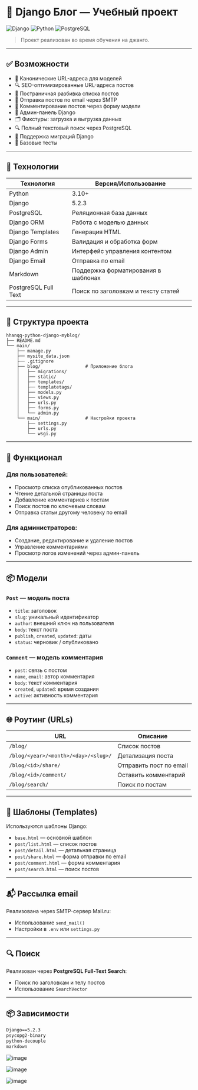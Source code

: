 

# 📘 Django Блог — Учебный проект

![Django](https://img.shields.io/badge/django-%23092E20?style=for-the-badge&logo=django&logoColor=white)
![Python](https://img.shields.io/badge/python-3670A0?style=for-the-badge&logo=python&logoColor=white)
![PostgreSQL](https://img.shields.io/badge/postgresql-%234169E1?style=for-the-badge&logo=postgresql&logoColor=white)

> Проект реализован во время обучения на джанго.

---

## ✅ Возможности

- 📄 Канонические URL-адреса для моделей
- 🔍 SEO-оптимизированные URL-адреса постов
- 📖 Постраничная разбивка списка постов
- 👤 Отправка постов по email через SMTP
- 💬 Комментирование постов через форму модели
- 🔐 Админ-панель Django
- 🗂️ Фикстуры: загрузка и выгрузка данных
- 🔍 Полный текстовый поиск через PostgreSQL
- 🧱 Поддержка миграций Django
- 🧪 Базовые тесты

---

## 🧰 Технологии

| Технология           | Версия/Использование                     |
|----------------------|------------------------------------------|
| Python               | 3.10+                                    |
| Django               | 5.2.3                                    |
| PostgreSQL           | Реляционная база данных                  |
| Django ORM           | Работа с моделью данных                  |
| Django Templates     | Генерация HTML                           |
| Django Forms         | Валидация и обработка форм               |
| Django Admin         | Интерфейс управления контентом          |
| Django Email         | Отправка по email                        |
| Markdown             | Поддержка форматирования в шаблонах     |
| PostgreSQL Full Text | Поиск по заголовкам и тексту статей      |

---

## 📁 Структура проекта

```
hhanqq-python-django-myblog/
├── README.md
└── main/
    ├── manage.py
    ├── mysite_data.json
    ├── .gitignore
    ├── blog/                 # Приложение блога
    │   ├── migrations/
    │   ├── static/
    │   ├── templates/
    │   ├── templatetags/
    │   ├── models.py
    │   ├── views.py
    │   ├── urls.py
    │   ├── forms.py
    │   └── admin.py
    └── main/                 # Настройки проекта
        ├── settings.py
        ├── urls.py
        └── wsgi.py
```

---

## 📝 Функционал

### Для пользователей:
- Просмотр списка опубликованных постов
- Чтение детальной страницы поста
- Добавление комментариев к постам
- Поиск постов по ключевым словам
- Отправка статьи другому человеку по email

### Для администраторов:
- Создание, редактирование и удаление постов
- Управление комментариями
- Просмотр логов изменений через админ-панель

---

## 📦 Модели

### `Post` — модель поста
- `title`: заголовок
- `slug`: уникальный идентификатор
- `author`: внешний ключ на пользователя
- `body`: текст поста
- `publish`, `created`, `updated`: даты
- `status`: черновик / опубликовано

### `Comment` — модель комментария
- `post`: связь с постом
- `name`, `email`: автор комментария
- `body`: текст комментария
- `created`, `updated`: время создания
- `active`: активность комментария

---

## 🌐 Роутинг (URLs)

| URL                         | Описание                          |
|----------------------------|-----------------------------------|
| `/blog/`                   | Список постов                     |
| `/blog/<year>/<month>/<day>/<slug>/` | Детализация поста       |
| `/blog/<id>/share/`        | Отправить пост по email           |
| `/blog/<id>/comment/`      | Оставить комментарий              |
| `/blog/search/`            | Поиск по постам                   |

---

## 🎨 Шаблоны (Templates)

Используются шаблоны Django:
- `base.html` — основной шаблон
- `post/list.html` — список постов
- `post/detail.html` — детальная страница
- `post/share.html` — форма отправки по email
- `post/comment.html` — форма комментария
- `post/search.html` — поиск постов

---

## 📬 Рассылка email

Реализована через SMTP-сервер Mail.ru:
- Использование `send_mail()`
- Настройки в `.env` или `settings.py`

---

## 🔍 Поиск

Реализован через **PostgreSQL Full-Text Search**:
- Поиск по заголовкам и телу постов
- Использование `SearchVector`

---

## 📦 Зависимости

```txt
Django==5.2.3
psycopg2-binary
python-decouple
markdown
```

![image](https://github.com/user-attachments/assets/9cbfb38d-c639-4dc4-a89b-ea67c5a078a3)

![image](https://github.com/user-attachments/assets/0eecb58c-e995-46ac-9e0d-11cda8a3232c)


![image](https://github.com/user-attachments/assets/fc2b91eb-734e-4d94-b63f-cd923fae8d44)

